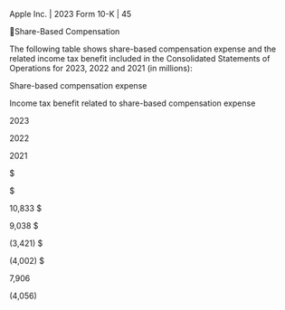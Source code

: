 Apple Inc. | 2023 Form 10-K | 45

Share-Based Compensation

The following table shows share-based compensation expense and the related income tax benefit included in the Consolidated
Statements of Operations for 2023, 2022 and 2021 (in millions):

Share-based compensation expense

Income tax benefit related to share-based compensation expense

2023

2022

2021

$

$

10,833  $

9,038  $

(3,421)  $

(4,002)  $

7,906

(4,056)